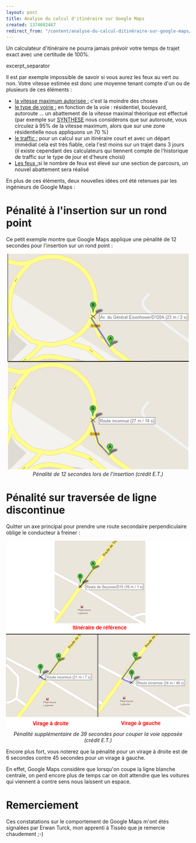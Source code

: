 ```yaml
---
layout: post
title: Analyse du calcul d'itinéraire sur Google Maps
created: 1374602467
redirect_from: "/content/analyse-du-calcul-ditinéraire-sur-google-maps/"
---
```

Un calculateur d'itinéraire ne pourra jamais prévoir votre temps de trajet exact avec une certitude de 100%.

excerpt_separator

Il est par exemple impossible de savoir si vous aurez les feux au vert ou non.
Votre vitesse estimée est donc une moyenne tenant compte d'un ou de plusieurs de ces éléments :
<ul>
<li><u>la vitesse maximum autorisée :</u> c'est la moindre des choses</li>
<li><u>le type de voirie :</u> en fonction de la voie : résidentiel, boulevard, autoroute ... un abattement de la vitesse maximal théorique est effectué (par exemple sur <a href="/content/pr%C3%A9sentation-de-synthese">SYNTHESE</a> nous considérons que sur autoroute, vous circulez à 95% de la vitesse maximum, alors que sur une zone résidentielle nous appliquons un 70 %)</li>
<li><u>le traffic :</u> pour un calcul sur un itinéraire court et avec un départ immédiat cela est très fiable, cela l'est moins sur un trajet dans 3 jours (il existe cependant des calculateurs qui tiennent compte de l'historique de traffic sur le type de jour et d'heure choisi)</li>
<li><u>Les feux :</u>si le nombre de feux est élevé sur une section de parcours, un nouvel abattement sera réalisé</li>
</ul>

En plus de ces éléments, deux nouvelles idées ont été retenues par les ingénieurs de Google Maps :

<h1>Pénalité à l'insertion sur un rond point</h1>

Ce petit exemple montre que Google Maps applique une pénalité de 12 secondes pour l'insertion sur un rond point :

<center><img src="/sites/xavierraffin.com/files/algorithme-google-maps-1.png" />
<i>Pénalité de 12 secondes lors de l'insertion (crédit E.T.)</i></center>

<h1>Pénalité sur traversée de ligne discontinue</h1> 

Quitter un axe principal pour prendre une route secondaire perpendiculaire oblige le conducteur à freiner :

<center><img src="/sites/xavierraffin.com/files/algorithme-google-maps-2.png" />
<i>Pénalité supplémentaire de 39 secondes pour couper la voie opposée (crédit E.T.)</i></center>

Encore plus fort, vous noterez que la pénalité pour un virage à droite est de 6 secondes contre 45 secondes pour un virage à gauche.

En effet, Google Maps considère que lorsqu'on coupe la ligne blanche centrale, on perd encore plus de temps car on doit attendre que les voitures qui viennent à contre sens nous laissent un espace.

<h1>Remerciement</h1>

Ces constatations sur le comportement de Google Maps m'ont étés signalées par Erwan Turck, mon apprenti à Tisséo que je remercie chaudement ;-)
